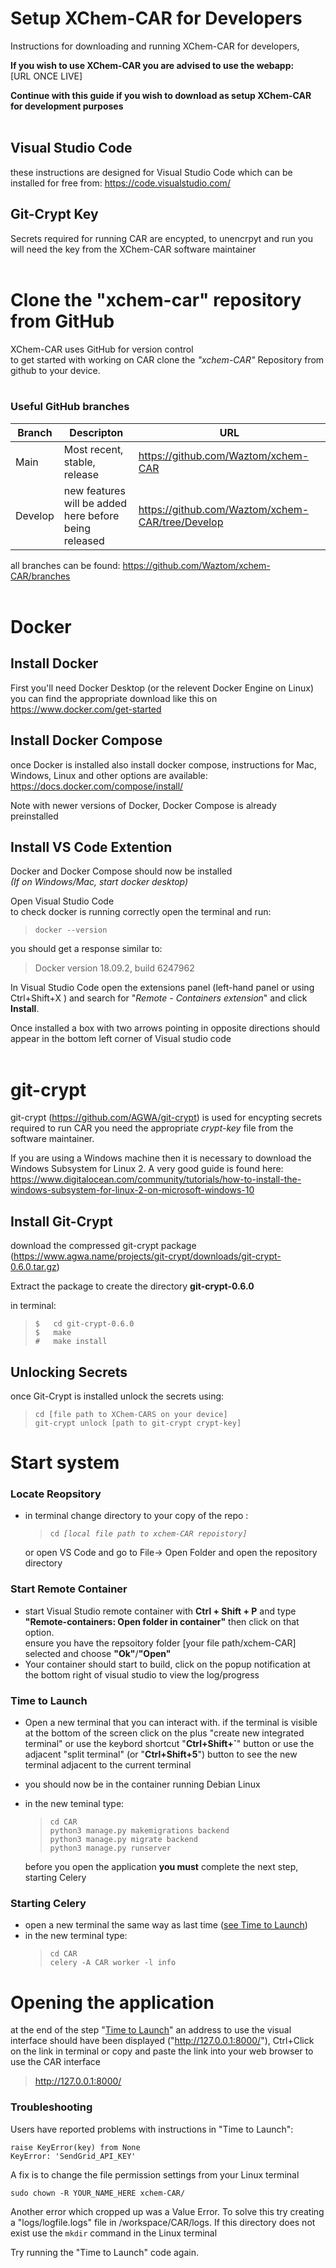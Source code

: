 # <a name="SetupXChemCARforDevelopers"></a>**Setup XChem-CAR for Developers**
Instructions for downloading and running XChem-CAR for developers,<br>

**If you wish to use XChem-CAR you are advised to use the webapp:** <br>
[URL ONCE LIVE]

**Continue with this guide if you wish to download as setup XChem-CAR 
for development purposes**<br><br>

## <a name="VisualStudioCode"></a>Visual Studio Code 
these instructions are designed for Visual Studio Code which can be installed for free from: https://code.visualstudio.com/ 

## <a name="GitCryptKey"></a>Git-Crypt Key
Secrets required for running CAR are encypted, to unencrpyt and run you will need the key from the XChem-CAR software maintainer<br><br>

# <a name="RepositoryfromGitHub"></a>Clone the "xchem-car" repository from GitHub

XChem-CAR uses GitHub for version control<br>
to get started with working on CAR clone the <em>"xchem-CAR"</em> Repository from github to your device.<br><br>

### <a name="UsefulGitHubbranches"></a>Useful GitHub branches
| Branch  | Descripton                                            | URL                                 |
|---------|-------------------------------------------------------|-------------------------------------|
| Main    | Most recent, stable, release                          | https://github.com/Waztom/xchem-CAR |
| Develop | new features will be added <br> here before being released | https://github.com/Waztom/xchem-CAR/tree/Develop |

all branches can be found: https://github.com/Waztom/xchem-CAR/branches
<br><br>


# <a name="Docker"></a>Docker
## <a name="InstallDocker"></a>Install Docker 
First you'll need Docker Desktop (or the relevent Docker Engine on Linux) you can find the appropriate download like this on https://www.docker.com/get-started

## <a name="InstallDockerCompose"></a>Install Docker Compose
once Docker is installed also install docker compose, instructions for Mac, Windows, Linux and other options are available: https://docs.docker.com/compose/install/

Note with newer versions of Docker, Docker Compose is already preinstalled

## <a name="InstallVSCodeExtention"></a>Install VS Code Extention
Docker and Docker Compose should now be installed <br> 
<em>(If on Windows/Mac, start docker desktop)</em><br>

Open Visual Studio Code<br>
to check docker is running correctly open the terminal and run:<br>
>```docker --version```<br>

you should get a response similar to:
>Docker version 18.09.2, build 6247962


In Visual Studio Code open the extensions panel (left-hand panel or using Ctrl+Shift+X ) and search for "<em>Remote - Containers extension</em>" and click **Install**.

Once installed a box with two arrows pointing in opposite directions should appear in the bottom left corner of Visual studio code
<br>
<br>
# <a name="gitcrypt"></a>git-crypt
git-crypt (https://github.com/AGWA/git-crypt) is used for encypting secrets required to run CAR
you need the appropriate <em>crypt-key</em> file from the software maintainer.

If you are using a Windows machine then it is necessary to download the Windows Subsystem for Linux 2. A very good guide is found here: https://www.digitalocean.com/community/tutorials/how-to-install-the-windows-subsystem-for-linux-2-on-microsoft-windows-10

## <a name="InstallGitCrypt"></a>Install Git-Crypt
download the compressed git-crypt package (https://www.agwa.name/projects/git-crypt/downloads/git-crypt-0.6.0.tar.gz)

Extract the package to create the directory **git-crypt-0.6.0**

in terminal:
>```$   cd git-crypt-0.6.0```<br>
>```$   make```<br>
>```#   make install```

## <a name="UnlockingSecrets"></a>Unlocking Secrets
once Git-Crypt is installed unlock the secrets using:
>```cd [file path to XChem-CARS on your device]```<br>
>```git-crypt unlock [path to git-crypt crypt-key]```

# <a name="Startsystem"></a>Start system
### <a name="LocateReopsitory"></a>Locate Reopsitory
* in terminal change directory to your copy of the repo :
    >```cd ```<em>```[local file path to xchem-CAR repoistory]```

    </em>
    or open VS Code and go to File-> Open Folder and open the repository directory<br>  
### <a name="StartRemoteContainer"></a>Start Remote Container
* start Visual Studio remote container with **Ctrl + Shift + P** and type **"Remote-containers: Open folder in container"** then click on that option. <br> ensure you have the repsoitory folder [your file path/xchem-CAR] selected and choose **"Ok"**/**"Open"**
* Your container should start to build, click on the popup notification at the bottom right of visual studio to view the log/progress

### <a name="TimetoLaunch"></a>Time to Launch
* Open a new terminal that you can interact with. if the terminal is visible at the bottom of the screen click on the plus "create new integrated terminal" or use the keybord shortcut "**Ctrl+Shift+`**" button or use the adjacent "split terminal" (or "**Ctrl+Shift+5**") button to see the new terminal adjacent to the current terminal
* you should now be in the container running Debian Linux
* in the new teminal type:
    >```cd CAR``` <br>
    >```python3 manage.py makemigrations backend``` <br>
    >```python3 manage.py migrate backend``` <br>
    >```python3 manage.py runserver```<br>

    before you open the application **you must** complete the next step, starting Celery
### <a name="StartingCelery"></a>Starting Celery
* open a new terminal the same way as last time ([see Time to Launch](#TimeToLaunch))
* in the new terminal type:
    >```cd CAR```<br>
    >```celery -A CAR worker -l info```
# Opening the application
at the end of the step "[Time to Launch](#TimeToLaunch)" an address to use the visual interface should have been displayed ("http://127.0.0.1:8000/"), Ctrl+Click on the link in terminal or copy and paste the link into your web browser to use the CAR interface
>http://127.0.0.1:8000/


### <a name="Troubleshooting"></a>Troubleshooting

Users have reported problems with instructions in "Time to Launch":
```
raise KeyError(key) from None
KeyError: 'SendGrid_API_KEY'

```
A fix is to change the file permission settings from your Linux terminal 

`sudo chown -R YOUR_NAME_HERE xchem-CAR/`

Another error which cropped up was a Value Error. To solve this try creating a "logs/logfile.logs" file in /workspace/CAR/logs. If this directory does not exist use the `mkdir` command in the Linux terminal

Try running the "Time to Launch" code again.



    


